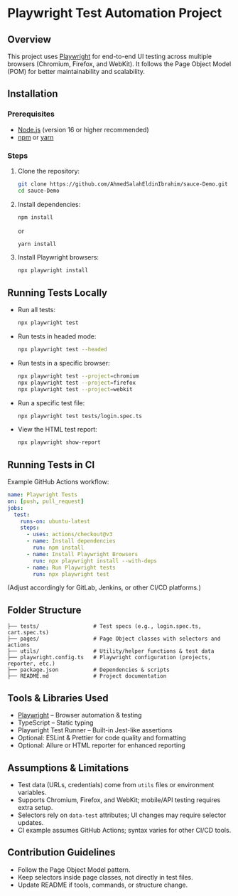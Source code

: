 # Playwright Test Automation Project

## Overview
This project uses [Playwright](https://playwright.dev/) for end-to-end UI testing across multiple browsers (Chromium, Firefox, and WebKit). It follows the Page Object Model (POM) for better maintainability and scalability.

## Installation

### Prerequisites
- [Node.js](https://nodejs.org/) (version 16 or higher recommended)
- [npm](https://www.npmjs.com/) or [yarn](https://yarnpkg.com/)

### Steps
1. Clone the repository:
   ```bash
   git clone https://github.com/AhmedSalahEldinIbrahim/sauce-Demo.git
   cd sauce-Demo
   ```
2. Install dependencies:
   ```bash
   npm install
   ```
   or
   ```bash
   yarn install
   ```
3. Install Playwright browsers:
   ```bash
   npx playwright install
   ```

## Running Tests Locally

- Run all tests:
  ```bash
  npx playwright test
  ```
- Run tests in headed mode:
  ```bash
  npx playwright test --headed
  ```
- Run tests in a specific browser:
  ```bash
  npx playwright test --project=chromium
  npx playwright test --project=firefox
  npx playwright test --project=webkit
  ```
- Run a specific test file:
  ```bash
  npx playwright test tests/login.spec.ts
  ```
- View the HTML test report:
  ```bash
  npx playwright show-report
  ```

## Running Tests in CI

Example GitHub Actions workflow:
```yaml
name: Playwright Tests
on: [push, pull_request]
jobs:
  test:
    runs-on: ubuntu-latest
    steps:
      - uses: actions/checkout@v3
      - name: Install dependencies
        run: npm install
      - name: Install Playwright Browsers
        run: npx playwright install --with-deps
      - name: Run Playwright tests
        run: npx playwright test
```

(Adjust accordingly for GitLab, Jenkins, or other CI/CD platforms.)

## Folder Structure

```
├── tests/                 # Test specs (e.g., login.spec.ts, cart.spec.ts)
├── pages/                 # Page Object classes with selectors and actions
├── utils/                 # Utility/helper functions & test data
├── playwright.config.ts   # Playwright configuration (projects, reporter, etc.)
├── package.json           # Dependencies & scripts
├── README.md              # Project documentation
```

## Tools & Libraries Used
- [Playwright](https://playwright.dev/) – Browser automation & testing
- TypeScript – Static typing
- Playwright Test Runner – Built-in Jest-like assertions
- Optional: ESLint & Prettier for code quality and formatting
- Optional: Allure or HTML reporter for enhanced reporting

## Assumptions & Limitations
- Test data (URLs, credentials) come from `utils` files or environment variables.
- Supports Chromium, Firefox, and WebKit; mobile/API testing requires extra setup.
- Selectors rely on `data-test` attributes; UI changes may require selector updates.
- CI example assumes GitHub Actions; syntax varies for other CI/CD tools.

## Contribution Guidelines
- Follow the Page Object Model pattern.
- Keep selectors inside page classes, not directly in test files.
- Update README if tools, commands, or structure change.
